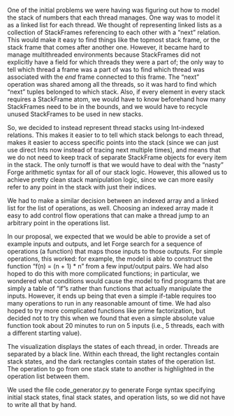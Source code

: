 One of the initial problems we were having was figuring out how to model the stack of numbers that each thread manages. One way was to model it as a linked list for each thread. We thought of representing linked lists as a collection of StackFrames referencing to each other with a “next” relation. This would make it easy to find things like the topmost stack frame, or the stack frame that comes after another one. However, it became hard to manage multithreaded environments because StackFrames did not explicitly have a field for which threads they were a part of; the only way to tell which thread a frame was a part of was to find which thread was associated with the *end* frame connected to this frame. The “next” operation was shared among all the threads, so it was hard to find which “next” tuples belonged to which stack. Also, if every element in every stack requires a StackFrame atom, we would have to know beforehand how many StackFrames need to be in the bounds, and we would have to recycle unused StackFrames to be used in new stacks.

So, we decided to instead represent thread stacks using Int-indexed relations. This makes it easier to to tell which stack belongs to each thread, makes it easier to access specific points into the stack (since we can just use direct Ints now instead of tracing next multiple times), and means that we do not need to keep track of separate StackFrame objects for every item in the stack. The only turnoff is that we would have to deal with the “nasty” Forge arithmetic syntax for all of our stack logic. However, this allowed us to achieve pretty clean stack manipulation logic, since we can more easily refer to any point in the stack with just their indices.

We had to make a similar decision between an indexed array and a linked list for the list of operations, as well. Choosing an indexed array made it easy to add control flow operations that can make a thread jump to an arbitrary point in the operations list.

In our proposal, we expected that we would be able to provide a set of example inputs and outputs, and let Forge search for a sequence of operations (a function) that maps those inputs to those outputs. For simple operations, this worked: for example, the model is able to construct the function “f(n) = (n + 1) * n” from a few input/output pairs. We had also hoped to do this with more complicated functions; in particular, we wondered what conditions would cause the model to find programs that are simply a table of “if”s rather than functions that actually manipulate the inputs. However, it ends up being that even a simple if-table requires too many operations to run in any reasonable amount of time. We had also hoped to try more complicated functions like prime factorization, but decided not to try this when we found that even a simple absolute value function took about 20 minutes to run on 5 inputs (i.e., 5 threads, each with a different starting value).

The visualization displays the states of each thread, in order. Threads are separated by a black line. Within each thread, the light rectangles contain stack states, and the dark rectangles contain states of the operation list. The operation to go from one stack state to another is highlighted in the operation list between them.

We used the file code_generator.py to generate Forge syntax specifying initial stack states, final stack states, and operation lists, so we did not have to write all that by hand.
